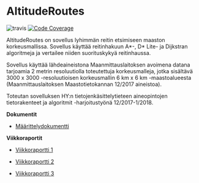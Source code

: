 # AltitudeRoutes

![travis](https://travis-ci.org/mikkokotola/AltitudeRoutes.svg?branch=master)
[![Code Coverage](https://img.shields.io/codecov/c/github/mikkokotola/AltitudeRoutes/master.svg)](https://codecov.io/github/mikkokotola/AltitudeRoutes/)

AltitudeRoutes on sovellus lyhimmän reitin etsimiseen maaston korkeusmallissa. Sovellus käyttää reitinhakuun A*-, D* Lite- ja Dijkstran algoritmeja ja vertailee niiden suorituskykyä reitinhaussa.

Sovellus käyttää lähdeaineistona Maanmittauslaitoksen avoimena datana tarjoamia 2 metrin resoluutiolla toteutettuja korkeusmalleja, jotka sisältävä 3000 x 3000 -resoluutioisen korkeusmallin 6 km x 6 km -maastoalueesta (Maanmittauslaitoksen Maastotietokannan 12/2017 aineistoa). 

Toteutan sovelluksen HY:n tietojenkäsittelytieteen aineopintojen tietorakenteet ja algoritmit -harjoitustyönä 12/2017-1/2018.

<strong>Dokumentit</strong>
<ul>
  <li><a href="https://github.com/mikkokotola/AltitudeRoutes/blob/master/documentation/Maarittelydokumentti_Tiralabra_Kotola.pdf">Määrittelydokumentti</a></li>
</ul>

<strong>Viikkoraportit</strong>
<ul>
  <li><a href="https://github.com/mikkokotola/AltitudeRoutes/blob/master/documentation/Vkoraportti1_Tiralabra_Kotola.pdf">Viikkoraportti 1</a></li>
</ul>
<ul>
  <li><a href="https://github.com/mikkokotola/AltitudeRoutes/blob/master/documentation/Vkoraportti2_Tiralabra_Kotola.pdf">Viikkoraportti 2</a></li>
</ul>
<ul>
  <li><a href="https://github.com/mikkokotola/AltitudeRoutes/blob/master/documentation/Vkoraportti3_Tiralabra_Kotola.pdf">Viikkoraportti 3</a></li>
</ul>

